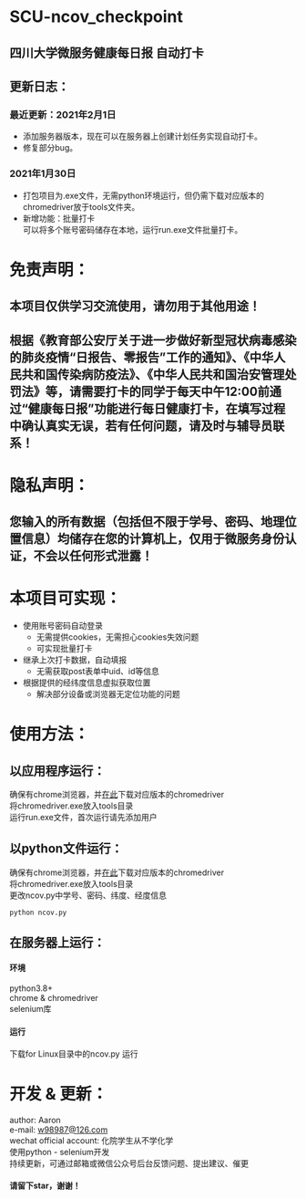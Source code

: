 SCU-ncov_checkpoint
====
四川大学微服务健康每日报 自动打卡
----

## 更新日志：
### 最近更新：2021年2月1日
* 添加服务器版本，现在可以在服务器上创建计划任务实现自动打卡。
* 修复部分bug。

### 2021年1月30日
* 打包项目为.exe文件，无需python环境运行，但仍需下载对应版本的chromedriver放于tools文件夹。
* 新增功能：批量打卡 <br> 可以将多个账号密码储存在本地，运行run.exe文件批量打卡。

# 免责声明：
## 本项目仅供学习交流使用，请勿用于其他用途！
## 根据《教育部公安厅关于进一步做好新型冠状病毒感染的肺炎疫情“日报告、零报告”工作的通知》、《中华人民共和国传染病防疫法》、《中华人民共和国治安管理处罚法》等，请需要打卡的同学于每天中午12:00前通过“健康每日报”功能进行每日健康打卡，在填写过程中确认真实无误，若有任何问题，请及时与辅导员联系！

# 隐私声明：
## 您输入的所有数据（包括但不限于学号、密码、地理位置信息）均储存在您的计算机上，仅用于微服务身份认证，不会以任何形式泄露！

# 本项目可实现：
* 使用账号密码自动登录
  * 无需提供cookies，无需担心cookies失效问题
  * 可实现批量打卡
* 继承上次打卡数据，自动填报
  * 无需获取post表单中uid、id等信息
* 根据提供的经纬度信息虚拟获取位置
  * 解决部分设备或浏览器无定位功能的问题

# 使用方法：
## 以应用程序运行：
确保有chrome浏览器，并[在此](http://npm.taobao.org/mirrors/chromedriver/)下载对应版本的chromedriver <br>
将chromedriver.exe放入tools目录 <br>
运行run.exe文件，首次运行请先添加用户

## 以python文件运行：
确保有chrome浏览器，并[在此](http://npm.taobao.org/mirrors/chromedriver/)下载对应版本的chromedriver <br>
将chromedriver.exe放入tools目录 <br>
更改ncov.py中学号、密码、纬度、经度信息
```
python ncov.py
```

## 在服务器上运行：
#### 环境
python3.8+ <br>
chrome & chromedriver <br>
selenium库 <br>
#### 运行
下载for Linux目录中的ncov.py
运行

# 开发 & 更新：
author: Aaron <br>
e-mail: w98987@126.com <br>
wechat official account: 化院学生从不学化学 <br>
使用python - selenium开发 <br>
持续更新，可通过邮箱或微信公众号后台反馈问题、提出建议、催更 <br>
#### 请留下star，谢谢！
